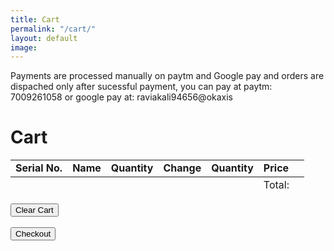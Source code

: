 ```yaml
---
title: Cart
permalink: "/cart/"
layout: default
image: 
---
```


Payments are processed manually on paytm and Google pay and orders are dispached only after sucessful payment, you can pay at paytm: 7009261058 or google pay at: raviakali94656@okaxis
 
 <head>
	<meta name="viewport" content="width=device-width, initial-scale=1, shrink-to-fit=no">
	<!-- <link rel="stylesheet" href="https://stackpath.bootstrapcdn.com/bootstrap/4.3.1/css/bootstrap.min.css"> -->
    <script src="https://unpkg.com/cart-localstorage@1.1.4/dist/cart-localstorage.min.js" type="text/javascript"></script>
</head>

<body>
	<div class="container mb-4">
            <div class="card mb-4 shadow-sm">
			<div class="card-header">
				<h1>Cart</h1>
			</div>
			<div class="card-body table-responsive">
				<table class="table">
						<td><strong>Serial No.</strong></td>
						<td><strong>Name</strong></td>
						<td><strong>Quantity</strong></td>
						<td><strong>Change</strong></td>
						<td><strong>Quantity</strong></td>
						<td class="text-right"><strong>Price</strong></td>
					<tbody class="cart">
					</tbody>
					<tfoot>
						<td></td>
						<td></td>
						<td></td>
						<td></td>
						<td></td>
						<td class="text-right">Total: <strong class="total" id="checkTotal"></strong></td>
						<td></td>
					</tfoot>
				</table>
			</div>
            <button class="btn btn-outline-warning mr-7" onClick="cartLS.destroy()">Clear Cart</button>
			<br><br>
			<button class="btn btn-outline-success mr-7" onClick="checkout()">Checkout</button>
		</div>
	</div>
<style>
	.content{
		padding:80px 0px;
	}
	.nav__item a{
		text-decoration:none;
	}
	</style>
</body>


